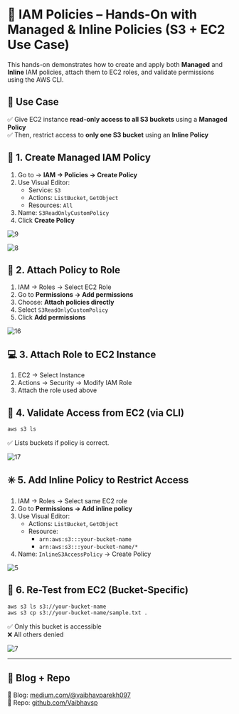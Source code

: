 # 🔐 IAM Policies – Hands-On with Managed & Inline Policies (S3 + EC2 Use Case)

This hands-on demonstrates how to create and apply both **Managed** and **Inline** IAM policies, attach them to EC2 roles, and validate permissions using the AWS CLI.


## 📌 Use Case

✅ Give EC2 instance **read-only access to all S3 buckets** using a **Managed Policy**  
✅ Then, restrict access to **only one S3 bucket** using an **Inline Policy**


## 🧱 1. Create Managed IAM Policy

1. Go to → **IAM → Policies → Create Policy**
2. Use Visual Editor:
   - Service: `S3`
   - Actions: `ListBucket`, `GetObject`
   - Resources: `All`
3. Name: `S3ReadOnlyCustomPolicy`
4. Click **Create Policy**

![9](https://github.com/user-attachments/assets/535c37aa-aa3c-4361-8ab0-a3fc74fd1619)


![8](https://github.com/user-attachments/assets/b69b5f04-6b20-44ad-9e10-d0167b28a097)


## 🔧 2. Attach Policy to Role

1. IAM → Roles → Select EC2 Role  
2. Go to **Permissions → Add permissions**  
3. Choose: **Attach policies directly**  
4. Select `S3ReadOnlyCustomPolicy`  
5. Click **Add permissions**

![16](https://github.com/user-attachments/assets/5cbdb04a-af0b-4d43-9124-ca9e26b186d8)


## 💻 3. Attach Role to EC2 Instance

1. EC2 → Select Instance  
2. Actions → Security → Modify IAM Role  
3. Attach the role used above


## 🧪 4. Validate Access from EC2 (via CLI)

```bash
aws s3 ls
```


✅ Lists buckets if policy is correct.

![17](https://github.com/user-attachments/assets/dbf93bc9-c207-411c-8a39-11b6652dc3fe)


## ✳️ 5. Add Inline Policy to Restrict Access

1. IAM → Roles → Select same EC2 role  
2. Go to **Permissions → Add inline policy**  
3. Use Visual Editor:
   - Actions: `ListBucket`, `GetObject`
   - Resource:
     - `arn:aws:s3:::your-bucket-name`
     - `arn:aws:s3:::your-bucket-name/*`
4. Name: `InlineS3AccessPolicy` → Create Policy

![5](https://github.com/user-attachments/assets/f9d00618-1158-4198-8901-756d61fbd97f)


## 🚀 6. Re-Test from EC2 (Bucket-Specific)

```bash
aws s3 ls s3://your-bucket-name
aws s3 cp s3://your-bucket-name/sample.txt .
```

✅ Only this bucket is accessible  
❌ All others denied

![7](https://github.com/user-attachments/assets/bab4557a-dabe-4876-b536-8890d31490b0)

---

## 🔗 Blog + Repo

📝 Blog: [medium.com/@vaibhavparekh097](https://medium.com/@vaibhavparekh097)  
📁 Repo: [github.com/Vaibhavsp](https://github.com/Vaibhavsp)
